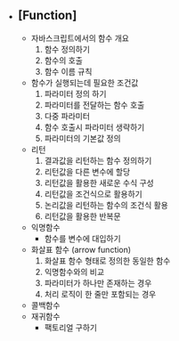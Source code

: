   * ## [Function]
    * 자바스크립트에서의 함수 개요
      1. 함수 정의하기
      2. 함수의 호출
      3. 함수 이름 규칙
    * 함수가 실행되는데 필요한 조건값
      1. 파라미터 정의 하기 
      2. 파라미터를 전달하는 함수 호출
      3. 다중 파라미터
      4. 함수 호출시 파라미터 생략하기
      5. 파라미터의 기본값 정의
    * 리턴
      1. 결과값을 리턴하는 함수 정의하기 
      2. 리턴값을 다른 변수에 할당
      3. 리턴값을 활용한 새로운 수식 구성
      4. 리턴값을 조건식으로 활용하기
      5. 논리값을 리턴하는 함수의 조건식 활용
      6. 리턴값을 활용한 반복문
    * 익명함수
      *  함수를 변수에 대입하기 
    * 화살표 함수 (arrow function)
      1. 화살표 함수 형태로 정의한 동일한 함수 
      2. 익명함수와의 비교 
      3. 파라미터가 하나만 존재하는 경우
      4. 처리 로직이 한 줄만 포함되는 경우
    * 콜백함수
    * 재귀함수
      * 팩토리얼 구하기